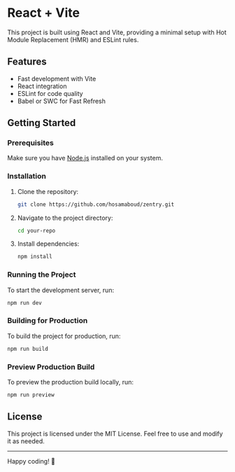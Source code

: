 # React + Vite

This project is built using React and Vite, providing a minimal setup with Hot Module Replacement (HMR) and ESLint rules.

## Features

- Fast development with Vite
- React integration
- ESLint for code quality
- Babel or SWC for Fast Refresh

## Getting Started

### Prerequisites

Make sure you have [Node.js](https://nodejs.org/) installed on your system.

### Installation

1. Clone the repository:
   ```sh
   git clone https://github.com/hosamaboud/zentry.git
   ```
2. Navigate to the project directory:
   ```sh
   cd your-repo
   ```
3. Install dependencies:
   ```sh
   npm install
   ```

### Running the Project

To start the development server, run:

```sh
npm run dev
```

### Building for Production

To build the project for production, run:

```sh
npm run build
```

### Preview Production Build

To preview the production build locally, run:

```sh
npm run preview
```

## License

This project is licensed under the MIT License. Feel free to use and modify it as needed.

---

Happy coding! 🚀
